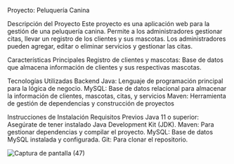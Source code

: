 Proyecto: Peluquería Canina

Descripción del Proyecto
Este proyecto es una aplicación web para la gestión de una peluquería canina. Permite a los administradores gestionar citas, 
llevar un registro de los clientes y sus mascotas. Los administradores pueden agregar, 
editar o eliminar servicios y gestionar las citas.

Características Principales
Registro de clientes y mascotas: Base de datos que almacena información de clientes y sus respectivas mascotas.

Tecnologías Utilizadas
Backend
Java: Lenguaje de programación principal para la lógica de negocio.
MySQL: Base de datos relacional para almacenar la información de clientes, mascotas, citas, y servicios
Maven: Herramienta de gestión de dependencias y construcción de proyectos

Instrucciones de Instalación
Requisitos Previos
Java 11 o superior: Asegúrate de tener instalado Java Development Kit (JDK).
Maven: Para gestionar dependencias y compilar el proyecto.
MySQL: Base de datos MySQL instalada y configurada.
Git: Para clonar el repositorio.





![Captura de pantalla (47)](https://github.com/user-attachments/assets/cd72c716-b1ff-4b95-a83b-b2cbe5fdca17)

